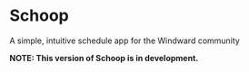 # Schoop

A simple, intuitive schedule app for the Windward community

**NOTE: This version of Schoop is in development.**